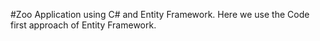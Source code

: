 
#Zoo Application using C# and Entity Framework. Here we use the Code first approach of Entity Framework.
